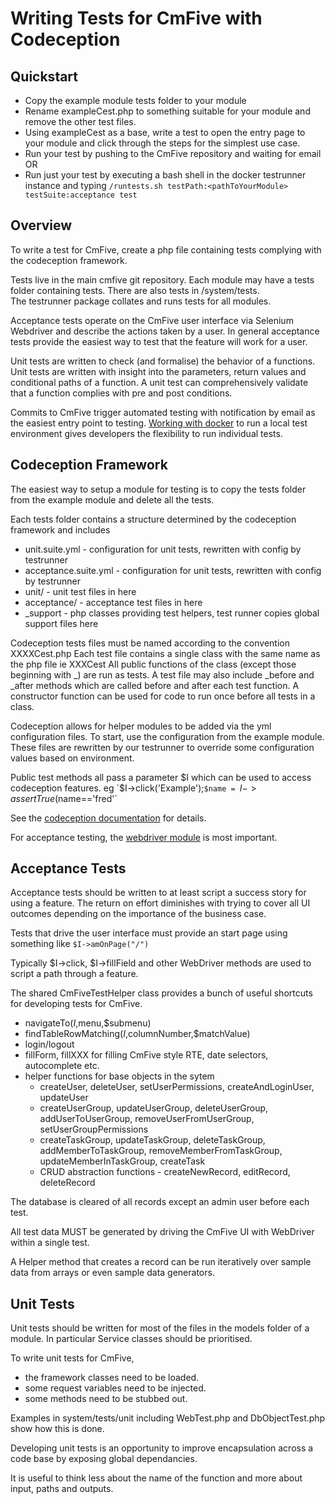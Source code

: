 # Writing Tests for CmFive with Codeception

## Quickstart
- Copy the example module tests folder to your module
- Rename exampleCest.php to something suitable for your module and remove the other test files.
- Using exampleCest as a base, write a test to open the entry page to your module and click through the steps for the simplest use case.
- Run your test by pushing to the CmFive repository and waiting for email
OR
- Run just your test by executing a bash shell in the docker testrunner instance and typing 
`/runtests.sh testPath:<pathToYourModule> testSuite:acceptance test`


## Overview
To write a test for CmFive, create a php file containing tests complying with the codeception framework.

Tests live in the main cmfive git repository. 
Each module may have a tests folder containing tests. There are also tests in /system/tests.	
The testrunner package collates and runs tests for all modules.

Acceptance tests operate on the  CmFive user interface via Selenium Webdriver and describe the actions taken by a user.
In general acceptance tests provide the easiest way to test that the feature will work for a user.

Unit tests are written to check (and formalise) the behavior of a functions.
Unit tests are written with insight into the parameters, return values and conditional paths of a function.
A unit test can comprehensively validate that a function complies with pre and post conditions.

Commits to CmFive trigger automated testing with notification by email as the easiest entry point to testing.
[Working with docker](http://codeception.com/docs/modules/WebDriver) to run a local test environment gives developers the flexibility to run individual tests.


## Codeception Framework

The easiest way to setup a module for testing is to copy the tests folder from the example module and delete all the tests.

Each tests folder contains a structure determined by the codeception framework and includes 

- unit.suite.yml - configuration for unit tests, rewritten with config by testrunner
- acceptance.suite.yml - configuration for unit tests, rewritten with config by testrunner
- unit/ - unit test files in here
- acceptance/ - acceptance test files in here
- _support - php classes providing test helpers, test runner copies global support files here 

Codeception tests files must be named according to the convention XXXXCest.php
Each test file contains a single class with the same name as the php file ie XXXCest
All public functions of the class (except those beginning with _) are run as tests.
A test file may also include _before and _after methods which are called before and after each test function.
A constructor function can be used for code to run once before all tests in a class.

Codeception allows for helper modules to be added via the yml configuration files. To start, use the configuration from the example module. These files are rewritten by our testrunner to override some configuration values based on environment.

Public test methods all pass a parameter $I which can be used to access codeception features.
eg 
`$I->click('Example');`
$name = 
`$I->assertTrue($name=='fred'`
		
		
See the [codeception documentation](http://codeception.com/docs) for details.

For acceptance testing, the [webdriver module](http://codeception.com/docs/modules/WebDriver) is most important.

## Acceptance Tests
Acceptance tests should be written to at least script a success story for using a feature.
The return on effort diminishes with trying to cover all UI outcomes depending on the importance of the business case.

Tests that drive the user interface must provide an start page using something like
`$I->amOnPage("/")`

Typically $I->click, $I->fillField and other WebDriver methods are used to script a path through a feature.

The shared CmFiveTestHelper class provides a bunch of useful shortcuts for developing tests for CmFive.

- navigateTo($I,$menu,$submenu)
- findTableRowMatching($I,$columnNumber,$matchValue)
- login/logout
- fillForm, fillXXX for filling CmFive style RTE, date selectors, autocomplete etc.
- helper functions for base objects in the sytem
  - createUser, deleteUser, setUserPermissions, createAndLoginUser, updateUser
  - createUserGroup, updateUserGroup, deleteUserGroup, addUserToUserGroup, removeUserFromUserGroup, setUserGroupPermissions
  - createTaskGroup, updateTaskGroup, deleteTaskGroup, addMemberToTaskGroup, removeMemberFromTaskGroup, updateMemberInTaskGroup, createTask
  - CRUD abstraction functions - createNewRecord, editRecord, deleteRecord
  

The database is cleared of all records except an admin user before each test.

All test data MUST be generated by driving the CmFive UI with WebDriver within a single test.

A Helper method that creates a record can be run iteratively over sample data from arrays or even sample data generators.



## Unit Tests

Unit tests should be written for most of the files in the models folder of a module.
In particular Service classes should be prioritised.

To write unit tests for CmFive, 

- the framework classes need to be loaded.
- some request variables need to be injected.
- some methods need to be stubbed out.

Examples in system/tests/unit including WebTest.php and DbObjectTest.php show how this is done.

Developing unit tests is an opportunity to improve encapsulation across a code base by exposing global dependancies.

It is useful to think less about the name of the function and more about input, paths and outputs.



